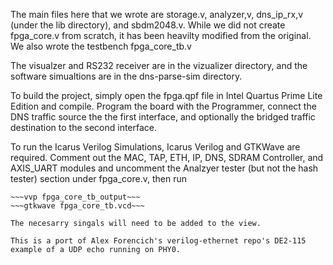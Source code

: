 The main files here that we wrote are storage.v, analyzer,v, dns_ip_rx,v (under the lib directory), and sbdm2048.v. While we did not create fpga_core.v from scratch, it has been heavilty modified from the original. We also wrote the testbench fpga_core_tb.v

The visualzer and RS232 receiver are in the vizualizer directory, and the software simualtions are in the dns-parse-sim directory.

To build the project, simply open the fpga.qpf file in Intel Quartus Prime Lite Edition and compile. Program the board with the Programmer, connect the DNS traffic source the the first interface, and optionally the bridged traffic destination to the second interface. 

To run the Icarus Verilog Simulations, Icarus Verilog and GTKWave are required. Comment out the MAC, TAP, ETH, IP, DNS, SDRAM Controller, and AXIS_UART modules and uncomment the Analzyer tester (but not the hash tester) section under fpga_core.v, then run 

~~~iverilog -s fpga_core_tb -o fpga_core_tb_output fpga_core_tb.v fpga_core.v analyzer.v storage.v sbdm2048.v~~~
~~~vvp fpga_core_tb_output~~~
~~~gtkwave fpga_core_tb.vcd~~~

The necesarry singals will need to be added to the view.

This is a port of Alex Forencich's verilog-ethernet repo's DE2-115 example of a UDP echo running on PHY0.

